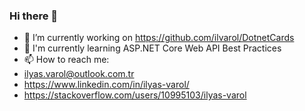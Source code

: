 ### Hi there 👋
- 🔭 I’m currently working on https://github.com/ilvarol/DotnetCards
- 🌱 I'm currently learning ASP.NET Core Web API Best Practices
- 📫 How to reach me: 
- ilyas.varol@outlook.com.tr
- https://www.linkedin.com/in/ilyas-varol/ 
- https://stackoverflow.com/users/10995103/ilyas-varol


